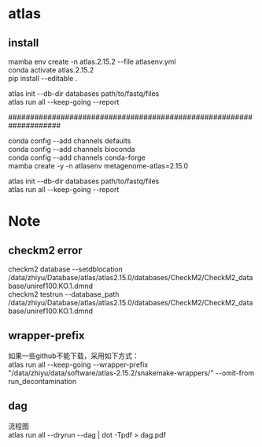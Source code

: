 # atlas
## install
mamba env create -n atlas.2.15.2 --file atlasenv.yml  
conda activate atlas.2.15.2   
pip install --editable .  

atlas init --db-dir databases path/to/fastq/files    
atlas run all --keep-going  --report     

####################################################################


conda config --add channels defaults  
conda config --add channels bioconda  
conda config --add channels conda-forge  
mamba create -y -n atlasenv metagenome-atlas=2.15.0  



atlas init --db-dir databases path/to/fastq/files  
atlas run all --keep-going  --report   


# Note
## checkm2 error  
checkm2 database --setdblocation /data/zhiyu/Database/atlas/atlas2.15.0/databases/CheckM2/CheckM2_database/uniref100.KO.1.dmnd   
checkm2 testrun --database_path /data/zhiyu/Database/atlas/atlas2.15.0/databases/CheckM2/CheckM2_database/uniref100.KO.1.dmnd 

## wrapper-prefix
如果一些github不能下载，采用如下方式：  
atlas run all --keep-going --wrapper-prefix "/data/zhiyu/data/software/atlas-2.15.2/snakemake-wrappers/" --omit-from run_decontamination  

## dag
流程图  
atlas run all --dryrun --dag | dot -Tpdf > dag.pdf  
